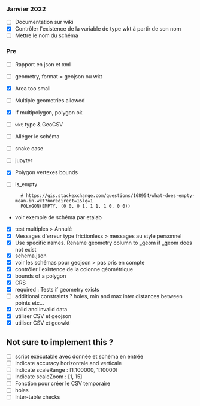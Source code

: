 ### Janvier 2022
- [ ] Documentation sur wiki
- [x] Contrôler l'existence de la variable de type wkt à partir de son nom
- [ ] Mettre le nom du schéma

### Pre
- [ ] Rapport en json et xml
- [ ] geometry, format = geojson ou wkt
- [x] Area too small
- [ ] Multiple geometries allowed
- [x] If multipolygon, polygon ok
- [ ] `wkt` type & GeoCSV
- [ ] Alléger le schéma
- [ ] snake case
- [ ] jupyter
- [x] Polygon vertexes bounds
- [ ] is_empty

		# https://gis.stackexchange.com/questions/168954/what-does-empty-mean-in-wkt?noredirect=1&lq=1
		POLYGON(EMPTY, (0 0, 0 1, 1 1, 1 0, 0 0)) 

- voir exemple de schéma par etalab
- [x] test multiples > Annulé
- [x] Messages d'erreur type frictionless > messages au style personnel
- [x] Use specific names. Rename geometry column to _geom if _geom does not exist
- [x] schema.json
- [x] voir les schémas pour geojson > pas pris en compte
- [x] contrôler l'existence de la colonne géométrique
- [x] bounds of a polygon
- [x] CRS
- [x] required : Tests if geometry exists
- [ ] additional constraints ? holes, min and max inter distances between points etc...
- [x] valid and invalid data
- [x] utiliser CSV et geojson
- [x] utiliser CSV et geowkt

## Not sure to implement this ?
- [ ] script exécutable avec donnée et schéma en entrée
- [ ] Indicate accuracy horizontale and verticale
- [ ] Indicate scaleRange : [1:100000, 1:10000]
- [ ] Indicate scaleZoom : [1, 15]
- [ ] Fonction pour créer le CSV temporaire
- [ ] holes
- [ ] Inter-table checks
